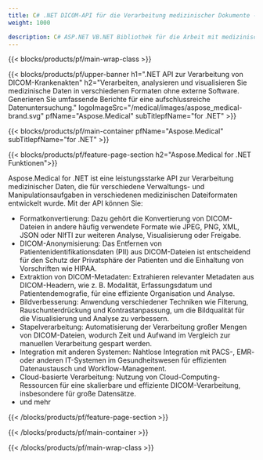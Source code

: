 ```yaml
---
title: C# .NET DICOM-API für die Verarbeitung medizinischer Dokumente - Aspose 
weight: 1000

description: C# ASP.NET VB.NET Bibliothek für die Arbeit mit medizinischen DICOM-Dateien. 
---
```


{{< blocks/products/pf/main-wrap-class >}}

{{< blocks/products/pf/upper-banner h1=".NET API zur Verarbeitung von DICOM-Krankenakten" h2="Verarbeiten, analysieren und visualisieren Sie medizinische Daten in verschiedenen Formaten ohne externe Software. Generieren Sie umfassende Berichte für eine aufschlussreiche Datenuntersuchung." logoImageSrc="/medical/images/aspose_medical-brand.svg" pfName="Aspose.Medical" subTitlepfName="for .NET" >}}

{{< blocks/products/pf/main-container pfName="Aspose.Medical" subTitlepfName="for .NET" >}}

{{< blocks/products/pf/feature-page-section h2="Aspose.Medical for .NET Funktionen">}}

<p>Aspose.Medical for .NET ist eine leistungsstarke API zur Verarbeitung medizinischer Daten, die für verschiedene Verwaltungs- und Manipulationsaufgaben in verschiedenen medizinischen Dateiformaten entwickelt wurde. Mit der API können Sie:</p>

<ul>
<li>Formatkonvertierung: Dazu gehört die Konvertierung von DICOM-Dateien in andere häufig verwendete Formate wie JPEG, PNG, XML, JSON oder NIfTI zur weiteren Analyse, Visualisierung oder Freigabe.</li>
<li>DICOM-Anonymisierung: Das Entfernen von Patientenidentifikationsdaten (PII) aus DICOM-Dateien ist entscheidend für den Schutz der Privatsphäre der Patienten und die Einhaltung von Vorschriften wie HIPAA.</li>
<li>Extraktion von DICOM-Metadaten: Extrahieren relevanter Metadaten aus DICOM-Headern, wie z. B. Modalität, Erfassungsdatum und Patientendemografie, für eine effiziente Organisation und Analyse.</li>
<li>Bildverbesserung: Anwendung verschiedener Techniken wie Filterung, Rauschunterdrückung und Kontrastanpassung, um die Bildqualität für die Visualisierung und Analyse zu verbessern.</li>
<li>Stapelverarbeitung: Automatisierung der Verarbeitung großer Mengen von DICOM-Dateien, wodurch Zeit und Aufwand im Vergleich zur manuellen Verarbeitung gespart werden.</li>
<li>Integration mit anderen Systemen: Nahtlose Integration mit PACS-, EMR- oder anderen IT-Systemen im Gesundheitswesen für effizienten Datenaustausch und Workflow-Management.</li>
<li>Cloud-basierte Verarbeitung: Nutzung von Cloud-Computing-Ressourcen für eine skalierbare und effiziente DICOM-Verarbeitung, insbesondere für große Datensätze.</li>
<li>und mehr</li>
</ul>

{{< /blocks/products/pf/feature-page-section >}}

{{< /blocks/products/pf/main-container >}}

{{< /blocks/products/pf/main-wrap-class >}}